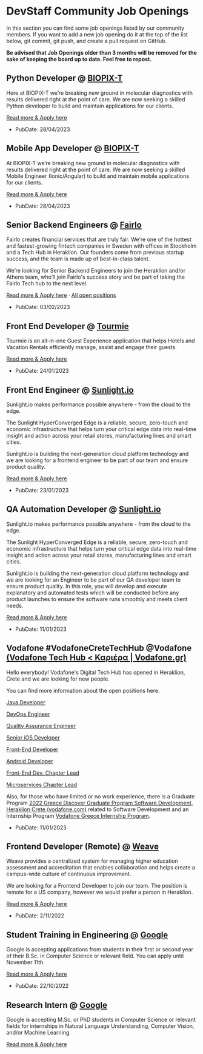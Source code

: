 # DevStaff Community Job Openings

In this section you can find some job openings listed by our community members.
If you want to add a new job opening do it at the top of the list below, git
commit, git push, and create a pull request on GitHub.

__Be advised that Job Openings older than 3 months will be removed for the sake
of keeping the board up to date. Feel free to repost.__

## Python Developer @ [BIOPIX-T](https://www.biopix-t.com)
Here at BIOPIX-T we’re breaking new ground in molecular diagnostics with results delivered right at the point of care. We are now seeking a skilled Python developer to build and maintain applications for our clients.

[Read more & Apply here](https://biopix-t.com/career/)

* PubDate: 28/04/2023

## Mobile App Developer @ [BIOPIX-T](https://www.biopix-t.com)

At BIOPIX-T we’re breaking new ground in molecular diagnostics with results delivered right at the point of care. We are now seeking a skilled Mobile Engineer (Ionic/Angular) to build and maintain mobile applications for our clients.

[Read more & Apply here](https://biopix-t.com/career/)

* PubDate: 28/04/2023

## Senior Backend Engineers @ [Fairlo](https://www.fairlo.se)

Fairlo creates financial services that are truly fair. We're one of the hottest and fastest-growing fintech companies in Sweden with offices in Stockholm and a Tech Hub in Heraklion. Our founders come from previous startup success, and the team is made up of best-in-class talent.  

We’re looking for Senior Backend Engineers to join the Heraklion and/or Athens team, who’ll join Fairlo's success story and be part of taking the Fairlo Tech hub to the next level.

[Read more & Apply here](https://careers.fairlo.se/jobs/2377386-backend-engineer)  ·   [All open positions](https://careers.fairlo.se/)

* PubDate: 03/02/2023

## Front End Developer @ [Tourmie](https://tourmie.com/)

Tourmie is an all-in-one Guest Experience application that helps Hotels and Vacation Rentals efficiently manage, assist and engage their guests.

[Read more & Apply here](https://tourmie.com/careers/front-end-developer/)

* PubDate: 24/01/2023


## Front End Engineer @ [Sunlight.io](https://sunlight.io/)

Sunlight.io makes performance possible anywhere - from the cloud to the edge.

The Sunlight HyperConverged Edge is a reliable, secure, zero-touch and economic infrastructure that helps turn your critical edge data into real-time insight and action across your retail stores, manufacturing lines and smart cities.

Sunlight.io is building the next-generation cloud platform technology and we are looking for a frontend engineer to be part of our team and ensure product quality.

[Read more & Apply here](https://apply.workable.com/sunlight-io/j/029D99D812/)

* PubDate: 23/01/2023

## QA Automation Developer @ [Sunlight.io](https://sunlight.io/)

Sunlight.io makes performance possible anywhere - from the cloud to the edge.

The Sunlight HyperConverged Edge is a reliable, secure, zero-touch and economic infrastructure that helps turn your critical edge data into real-time insight and action across your retail stores, manufacturing lines and smart cities.

Sunlight.io is building the next-generation cloud platform technology and we are looking for an Engineer to be part of our QA developer team to ensure product quality. In this role, you will develop and execute explanatory and automated tests which will be conducted before any product launches to ensure the software runs smoothly and meets client needs.

[Read more & Apply here](https://apply.workable.com/sunlight-io/j/3522AF3C04/)

* PubDate: 11/01/2023

## Vodafone #VodafoneCreteTechHub @Vodafone [(Vodafone Tech Hub < Καριέρα | Vodafone.gr)](https://www.vodafone.gr/vodafone-ellados/kariera/vodafone-tech-hub/)
Hello everybody! Vodafone's Digital Tech Hub has opened in Heraklion, Crete and we are looking for new people.

You can find more information about the open positions here.

[Java Developer](https://opportunities.vodafone.com/job/Heraklion-Crete-DevOps-Engineer/803759901/)

[DevOps Engineer](https://opportunities.vodafone.com/job/Heraklion-Crete-DevOps-Engineer/803693701/)

[Quality Assurance Engineer](https://opportunities.vodafone.com/job/Heraklion-Crete-Quality-Assurance-Engineer-%28Heraklion%2C-Crete%29/808012001/)

[Senior iOS Developer](https://opportunities.vodafone.com/job/Athens-Senior-iOS-Developer-%28Athens%2CCrete%29/871887501/)

[Front-End Developer](https://opportunities.vodafone.com/job/Athens-Front-End-Developer-%28Athens%2CCrete%29/869871501/)

[Android Developer](https://opportunities.vodafone.com/job/Heraklion-Crete-Android-Developer-%28Heraklion%2C-Crete%29/803768601/)

[Front-End Dev. Chapter Lead](https://opportunities.vodafone.com/job/Athens-Front-End-Dev_-Chapter-Lead-%28Athens%2CCrete%29/885227101/)

[Microservices Chapter Lead](https://opportunities.vodafone.com/job/Athens-Microservices-Chapter-Lead-%28Athens%2CCrete%29/885189001/)

Also, for those who have limited or no work experience, there is a Graduate Program [2022 Greece Discover Graduate Program Software Development, Heraklion Crete (vodafone.com)](https://opportunities.vodafone.com/job/Heraklion-Crete-2022-Greece-Discover-Graduate-Program-Software-Development%2C-Heraklion-Crete/798639801) related to Software Development and an Internship Program [Vodafone Greece Internship Program](https://opportunities.vodafone.com/job/Athens-Vodafone-Greece-Internship-Program/804416501/).

* PubDate: 11/01/2023

## Frontend Developer (Remote) @ [Weave](https://weaveeducation.com/)
Weave provides a centralized system for managing higher education assessment and accreditation that enables collaboration and helps create a campus-wide culture of continuous improvement.

We are looking for a Frontend Developer to join our team. The position is remote for a US company, however we would prefer a person in Heraklion.

[Read more & Apply
here](https://apply.workable.com/weave-education/j/A0FC9EE467/)

* PubDate: 2/11/2022

## Student Training in Engineering @ [Google](https://www.google.com/)

Google is accepting applications from students in their first or second year of
their B.Sc. in Computer Science or relevant field. You can apply until November
11th.

[Read more & Apply
here](https://careers.google.com/jobs/results/106502335259124422/)

* PubDate: 22/10/2022

## Research Intern @ [Google](https://www.google.com/)

Google is accepting M.Sc. or PhD students in Computer Science or relevant
fields for internships in Natural Language Understanding, Computer Vision,
and/or Machine Learning.

[Read more & Apply
here](https://careers.google.com/jobs/results/128162576887358150/)
